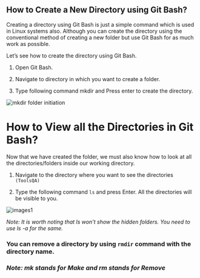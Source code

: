 ## **How to Create a New Directory using Git Bash?**

Creating a directory using Git Bash is just a simple command which is used in Linux systems also. Although you can create the directory using 
the conventional method of creating a new folder but use Git Bash for as much work as possible. 

Let’s see how to create the directory using Git Bash.

1. Open Git Bash.
 
2. Navigate to directory in which you want to create a folder.

3. Type following command mkdir <folder name> and Press enter to create the directory.

![mkdir folder initiation](https://www.toolsqa.com/wp-content/gallery/git/mkdir_command.png)

# **How to View all the Directories in Git Bash?**

Now that we have created the folder, we must also know how to look at all the directories/folders inside our working directory.

1. Navigate to the directory where you want to see the directories `(ToolsQA)`

2. Type the following command `ls` and press Enter. All the directories will be visible to you. 

![images1](https://www.toolsqa.com/wp-content/gallery/git/ls_command.png)

*Note: It is worth noting that ls won’t show the hidden folders. You need to use ls -a for the same.*

### You can remove a directory by using `rmdir` command with the directory name.

### *Note: mk stands for Make and rm stands for Remove*

